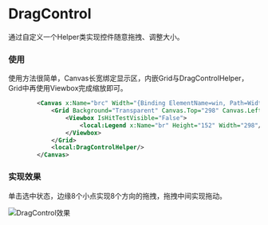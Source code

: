 # DragControl
通过自定义一个Helper类实现控件随意拖拽、调整大小。
### 使用
使用方法很简单，Canvas长宽绑定显示区，内嵌Grid与DragControlHelper，Grid中再使用Viewbox完成缩放即可。
```xml
        <Canvas x:Name="brc" Width="{Binding ElementName=win, Path=Width}" Height="{Binding ElementName=win, Path=Height}">
            <Grid Background="Transparent" Canvas.Top="298" Canvas.Left="502" local:DragControlHelper.IsEditable="True" local:DragControlHelper.IsSelectable="True">
                <Viewbox IsHitTestVisible="False">
                    <local:Legend x:Name="br" Height="152" Width="298"/>
                </Viewbox>
            </Grid>
            <local:DragControlHelper/>
        </Canvas>
```
### 实现效果
单击选中状态，边缘8个小点实现8个方向的拖拽，拖拽中间实现拖动。

![DragControl效果](https://github.com/GatoNaranja/Images/blob/main/DragControl.PNG)
